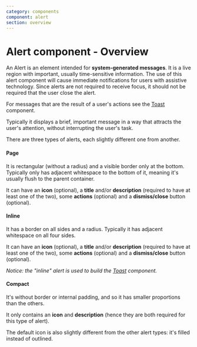 ```yaml
---
category: components
component: alert
section: overview
---
```


# Alert component - Overview

An Alert is an element intended for **system-generated messages**. It is a live region with important, usually time-sensitive information. The use of this alert component will cause immediate notifications for users with assistive technology. Since alerts are not required to receive focus, it should not be required that the user close the alert.

For messages that are the result of a user's actions see the [Toast](/components/toast/01_overview/) component.

Typically it displays a brief, important message in a way that attracts the user's attention, without interrupting the user's task.

There are three types of alerts, each slightly different one from another.

#### Page

It is rectangular (without a radius) and a visible border only at the bottom. Typically only has adjacent whitespace to the bottom of it, meaning it's usually flush to the parent container.

It can have an **icon** (optional), a **title** and/or **description** (required to have at least one of the two), some **actions** (optional) and a **dismiss/close** button (optional).

#### Inline

It has a border on all sides and a radius. Typically it has adjacent whitespace on all four sides.

It can have an **icon** (optional), a **title** and/or **description** (required to have at least one of the two), some **actions** (optional) and a **dismiss/close** button (optional).

_Notice: the "inline" alert is used to build the [Toast](/components/toast/01_overview/) component._

#### Compact

It's without border or internal padding, and so it has smaller proportions than the others.

It only contains an **icon** and **description** (hence they are both required for this type of alert).

The default icon is also slightly different from the other alert types: it's filled instead of outlined.